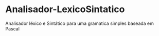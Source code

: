 # Analisador-LexicoSintatico
Analisador léxico e Sintático para uma gramatica simples baseada em Pascal
